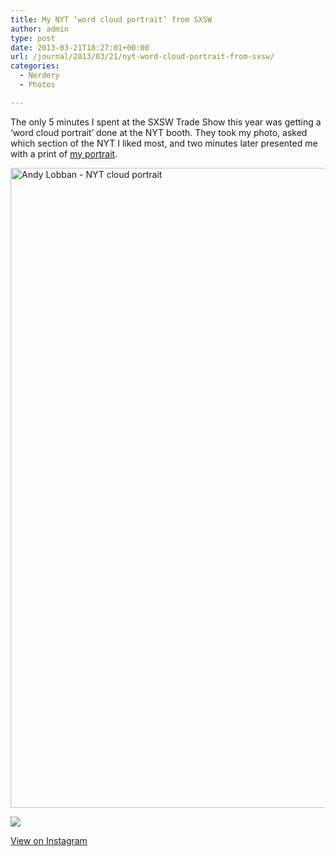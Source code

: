 ```yaml
---
title: My NYT ‘word cloud portrait’ from SXSW
author: admin
type: post
date: 2013-03-21T18:27:01+00:00
url: /journal/2013/03/21/nyt-word-cloud-portrait-from-sxsw/
categories:
  - Nerdery
  - Photos

---
```

The only 5 minutes I spent at the SXSW Trade Show this year was getting a &#8216;word cloud portrait&#8217; done at the NYT booth. They took my photo, asked which section of the NYT I liked most, and two minutes later presented me with a print of [my portrait][1].

[<img class="alignnone size-large wp-image-1469217016" alt="Andy Lobban - NYT cloud portrait" src="http://lobban.org/wp-content/uploads/2013/03/cloud5934-662x1024.jpg" width="662" height="1024" srcset="https://lobban.org/wp-content/uploads/2013/03/cloud5934-662x1024.jpg 662w, https://lobban.org/wp-content/uploads/2013/03/cloud5934-194x300.jpg 194w" sizes="(max-width: 662px) 100vw, 662px" />][2]

![][3]

<p class="view-instagram">
  <a href="http://instagram.com/p/XIR8byKlt8/">View on Instagram</a>
</p>

 [1]: http://wordcloudportrait.com/andy+lobban/5934
 [2]: http://lobban.org/wp-content/uploads/2013/03/cloud5934.jpg
 [3]: http://lobban.org/wordpress//HLIC/583b27e9f58d5ad95c8aadf50fa42d2d.jpg